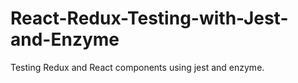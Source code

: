 # React-Redux-Testing-with-Jest-and-Enzyme
Testing Redux and React components using jest and enzyme.
